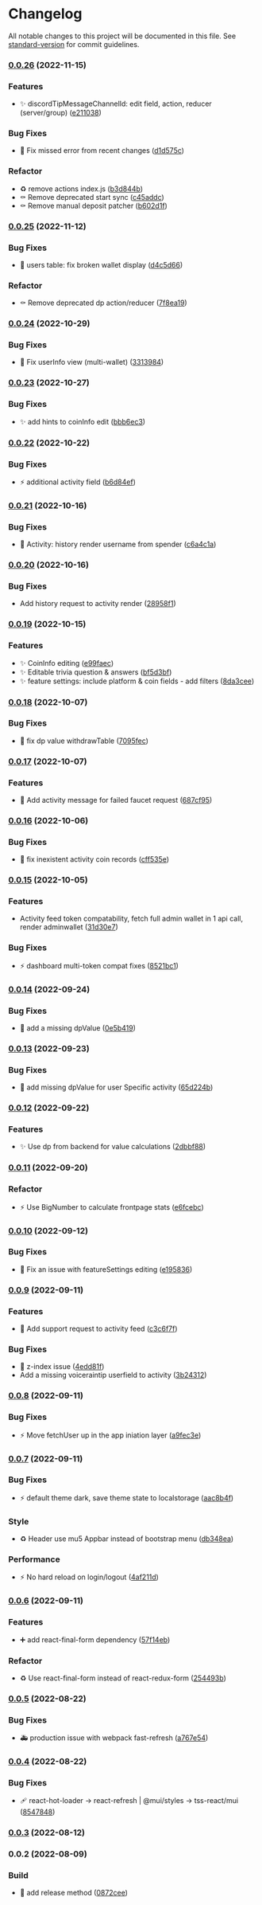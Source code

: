 # Changelog

All notable changes to this project will be documented in this file. See [standard-version](https://github.com/conventional-changelog/standard-version) for commit guidelines.

### [0.0.26](https://github.com/bobpepers/runes-tip-dashboard/compare/v0.0.25...v0.0.26) (2022-11-15)


### Features

* ✨ discordTipMessageChannelId: edit field, action, reducer (server/group) ([e211038](https://github.com/bobpepers/runes-tip-dashboard/commit/e21103847d761eaac56cacf7ffb20e98b1feb147))


### Bug Fixes

* 🐛 Fix missed error from recent changes ([d1d575c](https://github.com/bobpepers/runes-tip-dashboard/commit/d1d575c290f8d373b8e665fdcf79756d8071986a))


### Refactor

* ♻️ remove actions index.js ([b3d844b](https://github.com/bobpepers/runes-tip-dashboard/commit/b3d844bcd8bbb27d8e17126eaba49d0042237c8f))
* ⚰️ Remove deprecated start sync ([c45addc](https://github.com/bobpepers/runes-tip-dashboard/commit/c45addce5e9f388dff71cb35889f299d59484e33))
* ⚰️ Remove manual deposit patcher ([b602d1f](https://github.com/bobpepers/runes-tip-dashboard/commit/b602d1fedfe4bc09d586dac5b04fe945170048d3))

### [0.0.25](https://github.com/bobpepers/runes-tip-dashboard/compare/v0.0.24...v0.0.25) (2022-11-12)


### Bug Fixes

* 🐛 users table: fix broken wallet display ([d4c5d66](https://github.com/bobpepers/runes-tip-dashboard/commit/d4c5d66e9f56e013c23095e674a10981e40044d4))


### Refactor

* ⚰️ Remove deprecated dp action/reducer ([7f8ea19](https://github.com/bobpepers/runes-tip-dashboard/commit/7f8ea19a4dc9981554d617a3d9875ce1934c740a))

### [0.0.24](https://github.com/bobpepers/runes-tip-dashboard/compare/v0.0.23...v0.0.24) (2022-10-29)


### Bug Fixes

* 🐛 Fix userInfo view (multi-wallet) ([3313984](https://github.com/bobpepers/runes-tip-dashboard/commit/33139848069c4a34c3816a35b8728d7a8fb1700b))

### [0.0.23](https://github.com/bobpepers/runes-tip-dashboard/compare/v0.0.22...v0.0.23) (2022-10-27)


### Bug Fixes

* ✨ add hints to coinInfo edit ([bbb6ec3](https://github.com/bobpepers/runes-tip-dashboard/commit/bbb6ec333dc7b831fb2e845d2256e2ff5adff722))

### [0.0.22](https://github.com/bobpepers/runes-tip-dashboard/compare/v0.0.21...v0.0.22) (2022-10-22)


### Bug Fixes

* ⚡️ additional activity field ([b6d84ef](https://github.com/bobpepers/runes-tip-dashboard/commit/b6d84efae6eae234987b67f6b34bcb5e098f1fb8))

### [0.0.21](https://github.com/bobpepers/runes-tip-dashboard/compare/v0.0.20...v0.0.21) (2022-10-16)


### Bug Fixes

* 🐛 Activity: history render username from spender ([c6a4c1a](https://github.com/bobpepers/runes-tip-dashboard/commit/c6a4c1a99bcd22a01e4286fdad3c0431ee281138))

### [0.0.20](https://github.com/bobpepers/runes-tip-dashboard/compare/v0.0.19...v0.0.20) (2022-10-16)


### Bug Fixes

* Add history request to activity render ([28958f1](https://github.com/bobpepers/runes-tip-dashboard/commit/28958f15fb4416c99a0a34d8acbdc0cadbda1c3a))

### [0.0.19](https://github.com/bobpepers/runes-tip-dashboard/compare/v0.0.18...v0.0.19) (2022-10-15)


### Features

* ✨ CoinInfo editing ([e99faec](https://github.com/bobpepers/runes-tip-dashboard/commit/e99faecc06f1659dba58b85b2fc47a7cc0e52bb1))
* ✨ Editable trivia question & answers ([bf5d3bf](https://github.com/bobpepers/runes-tip-dashboard/commit/bf5d3bf9341db728158fe77402a652702591b2a4))
* ✨ feature settings: include platform & coin fields - add filters ([8da3cee](https://github.com/bobpepers/runes-tip-dashboard/commit/8da3ceee7ac2098bb924a399b3dacad84de48c17))

### [0.0.18](https://github.com/bobpepers/runes-tip-dashboard/compare/v0.0.17...v0.0.18) (2022-10-07)


### Bug Fixes

* 🐛 fix dp value withdrawTable ([7095fec](https://github.com/bobpepers/runes-tip-dashboard/commit/7095fec060cf81eea9d20591637a823e6e754931))

### [0.0.17](https://github.com/bobpepers/runes-tip-dashboard/compare/v0.0.16...v0.0.17) (2022-10-07)


### Features

* 🎨 Add activity message for failed faucet request ([687cf95](https://github.com/bobpepers/runes-tip-dashboard/commit/687cf954474fa1d03edcfcaf492dc2b1ba642be5))

### [0.0.16](https://github.com/bobpepers/runes-tip-dashboard/compare/v0.0.15...v0.0.16) (2022-10-06)


### Bug Fixes

* 🐛 fix inexistent activity coin records ([cff535e](https://github.com/bobpepers/runes-tip-dashboard/commit/cff535eab2aa1728846fc3534fa3cd329beab58e))

### [0.0.15](https://github.com/bobpepers/runes-tip-dashboard/compare/v0.0.14...v0.0.15) (2022-10-05)


### Features

* Activity feed token compatability, fetch full admin wallet in 1 api call, render adminwallet ([31d30e7](https://github.com/bobpepers/runes-tip-dashboard/commit/31d30e7c8bc15c290048c3acdd687133e1d357a1))


### Bug Fixes

* ⚡️ dashboard multi-token compat fixes ([8521bc1](https://github.com/bobpepers/runes-tip-dashboard/commit/8521bc135272e96f45b6d9155e0e66c392b38dbb))

### [0.0.14](https://github.com/bobpepers/runes-tip-dashboard/compare/v0.0.13...v0.0.14) (2022-09-24)


### Bug Fixes

* 🐛 add a missing dpValue ([0e5b419](https://github.com/bobpepers/runes-tip-dashboard/commit/0e5b419f43196f8a207e15854b5d75a7790aad85))

### [0.0.13](https://github.com/bobpepers/runes-tip-dashboard/compare/v0.0.12...v0.0.13) (2022-09-23)


### Bug Fixes

* 🐛 add missing dpValue for user Specific activity ([65d224b](https://github.com/bobpepers/runes-tip-dashboard/commit/65d224bad6421d4b44bdd305b13baa88868b909e))

### [0.0.12](https://github.com/bobpepers/runes-tip-dashboard/compare/v0.0.11...v0.0.12) (2022-09-22)


### Features

* ✨ Use dp from backend for value calculations ([2dbbf88](https://github.com/bobpepers/runes-tip-dashboard/commit/2dbbf888fc5cd1a04d1bc920560b2caab4021922))

### [0.0.11](https://github.com/bobpepers/runes-tip-dashboard/compare/v0.0.10...v0.0.11) (2022-09-20)


### Refactor

* ⚡️ Use BigNumber to calculate frontpage stats ([e6fcebc](https://github.com/bobpepers/runes-tip-dashboard/commit/e6fcebceddb2d6ab5c1ccc8eaf54a2996a0141ad))

### [0.0.10](https://github.com/bobpepers/runes-tip-dashboard/compare/v0.0.9...v0.0.10) (2022-09-12)


### Bug Fixes

* 🐛 Fix an issue with featureSettings editing ([e195836](https://github.com/bobpepers/runes-tip-dashboard/commit/e195836ef111a276fcd1746871e34ff442083d97))

### [0.0.9](https://github.com/bobpepers/runes-tip-dashboard/compare/v0.0.8...v0.0.9) (2022-09-11)


### Features

* 🚸 Add support request to activity feed ([c3c6f7f](https://github.com/bobpepers/runes-tip-dashboard/commit/c3c6f7fb5071a0fc843edb9a360a8dd6251fd706))


### Bug Fixes

* 💄 z-index issue ([4edd81f](https://github.com/bobpepers/runes-tip-dashboard/commit/4edd81fc0ce367988b96e7294a01699d9b542d3a))
* Add a missing voiceraintip userfield to activity ([3b24312](https://github.com/bobpepers/runes-tip-dashboard/commit/3b243128e9c4b5ea320eab72078bab825ea6d4ac))

### [0.0.8](https://github.com/bobpepers/runes-tip-dashboard/compare/v0.0.7...v0.0.8) (2022-09-11)


### Bug Fixes

* ⚡️ Move fetchUser up in the app iniation layer ([a9fec3e](https://github.com/bobpepers/runes-tip-dashboard/commit/a9fec3ec739718910de678dae5ae9a764e4577d2))

### [0.0.7](https://github.com/bobpepers/runes-tip-dashboard/compare/v0.0.6...v0.0.7) (2022-09-11)


### Bug Fixes

* ⚡️ default theme dark, save theme state to localstorage ([aac8b4f](https://github.com/bobpepers/runes-tip-dashboard/commit/aac8b4f91d4d3ec03447147133270e140588bea7))


### Style

* ♻️ Header use mu5 Appbar instead of bootstrap menu ([db348ea](https://github.com/bobpepers/runes-tip-dashboard/commit/db348eaf0248c4adde6596f18ee5bd58c9e8dea2))


### Performance

* ⚡️ No hard reload on login/logout ([4af211d](https://github.com/bobpepers/runes-tip-dashboard/commit/4af211d9dd731849c6416b6c3845a4921665f6ce))

### [0.0.6](https://github.com/bobpepers/runes-tip-dashboard/compare/v0.0.5...v0.0.6) (2022-09-11)


### Features

* ➕ add react-final-form dependency ([57f14eb](https://github.com/bobpepers/runes-tip-dashboard/commit/57f14eb59e7b09d95cb8b202c806442c646a3bab))


### Refactor

* ♻️ Use react-final-form instead of react-redux-form ([254493b](https://github.com/bobpepers/runes-tip-dashboard/commit/254493b42f9c49403b17473e35e11659277d29b7))

### [0.0.5](https://github.com/bobpepers/runes-tip-dashboard/compare/v0.0.4...v0.0.5) (2022-08-22)


### Bug Fixes

* 🚑️ production issue with webpack fast-refresh ([a767e54](https://github.com/bobpepers/runes-tip-dashboard/commit/a767e54b376bb0b1943f621e59ea63b18723a349))

### [0.0.4](https://github.com/bobpepers/runes-tip-dashboard/compare/v0.0.3...v0.0.4) (2022-08-22)


### Bug Fixes

* 🩹 react-hot-loader -> react-refresh | @mui/styles -> tss-react/mui ([8547848](https://github.com/bobpepers/runes-tip-dashboard/commit/85478485f883b358d9f1e3830164cbe0d5044bb7))

### [0.0.3](https://github.com/bobpepers/runes-tip-dashboard/compare/v0.0.2...v0.0.3) (2022-08-12)

### 0.0.2 (2022-08-09)


### Build

* 🔧 add release method ([0872cee](https://github.com/bobpepers/runes-tip-dashboard/commit/0872cee2089a524f0ff1d92702b115334577c200))
